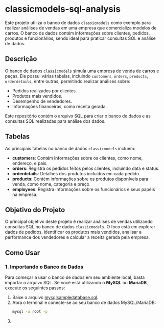 # classicmodels-sql-analysis

Este projeto utiliza o banco de dados `classicmodels` como exemplo para realizar análises de vendas em uma empresa que comercializa modelos de carros. O banco de dados contém informações sobre clientes, pedidos, produtos e funcionários, sendo ideal para praticar consultas SQL e análise de dados.

## Descrição

O banco de dados `classicmodels` simula uma empresa de venda de carros e peças. Ele possui várias tabelas, incluindo `customers`, `orders`, `products`, `orderdetails`, entre outras, permitindo realizar análises sobre:

- Pedidos realizados por clientes.
- Produtos mais vendidos.
- Desempenho de vendedores.
- Informações financeiras, como receita gerada.

Este repositório contém o arquivo SQL para criar o banco de dados e as consultas SQL realizadas para análise dos dados.

## Tabelas

As principais tabelas no banco de dados `classicmodels` incluem:

- **customers**: Contém informações sobre os clientes, como nome, endereço, e país.
- **orders**: Registra os pedidos feitos pelos clientes, incluindo data e status.
- **orderdetails**: Detalhes dos produtos incluídos em cada pedido.
- **products**: Contém informações sobre os produtos disponíveis para venda, como nome, categoria e preço.
- **employees**: Registra informações sobre os funcionários e seus papéis na empresa.

## Objetivo do Projeto

O principal objetivo deste projeto é realizar análises de vendas utilizando consultas SQL no banco de dados `classicmodels`. O foco está em explorar dados de pedidos, identificar os produtos mais vendidos, analisar a performance dos vendedores e calcular a receita gerada pela empresa.

## Como Usar

### 1. Importando o Banco de Dados

Para começar a usar o banco de dados em seu ambiente local, basta importar o arquivo SQL. Se você está utilizando o **MySQL** ou **MariaDB**, execute os seguintes passos:

1. Baixe o arquivo [mysqlsampledatabase.sql](https://github.com/Emanoellima-dev/classicmodels-sql-analysis/blob/main/mysqlsampledatabase.sql).
2. Abra o terminal e conecte-se ao seu banco de dados MySQL/MariaDB:
   ```bash
   mysql -u root -p
3.

